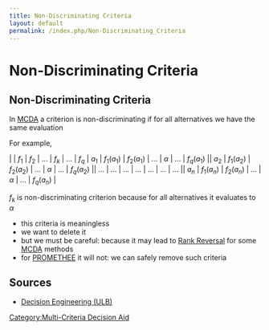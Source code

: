 ```yaml
---
title: Non-Discriminating Criteria
layout: default
permalink: /index.php/Non-Discriminating_Criteria
---
```


# Non-Discriminating Criteria

## Non-Discriminating Criteria
In [MCDA](MCDA) a criterion is non-discriminating if for all alternatives we have the same evaluation

For example,

|    |  $f_1$  |  $f_2$  |  ...  |  $f_k$  |  ...  |  $f_q$  |  $a_1$   |  $f_1(a_1)$  |  $f_2(a_1)$  |  ...  |  $\alpha$  |  ...  |  $f_q(a_1)$ ||  $a_2$   |  $f_1(a_2)$  |  $f_2(a_2)$  |  ...  |  $\alpha$  |  ...  |  $f_q(a_2)$ ||  ...   |  ...  |  ...  |  ...  |  ...  |  ...  |  ... ||  $a_n$   |  $f_1(a_n)$  |  $f_2(a_n)$  |  ...  |  $\alpha$  |  ...  |  $f_q(a_n)$ |

$f_k$ is non-discriminating criterion because for all alternatives it evaluates to $\alpha$
- this criteria is meaningless 
- we want to delete it
- but we must be careful: because it may lead to [Rank Reversal](Rank_Reversal) for some [MCDA](MCDA) methods
- for [PROMETHEE](PROMETHEE) it will not: we can safely remove such criteria 


## Sources
- [Decision Engineering (ULB)](Decision_Engineering_(ULB))

[Category:Multi-Criteria Decision Aid](Category_Multi-Criteria_Decision_Aid)